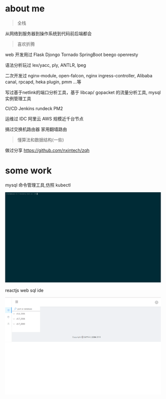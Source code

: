 # about me
> 全栈

从网络到服务器到操作系统到代码前后端都会

> 喜欢折腾

web 开发用过 Flask Djongo Tornado SpringBoot beego openresty

语法分析玩过 lex/yacc, ply, ANTLR, lpeg

二次开发过 nginx-module, open-falcon, nginx ingress-controller, Alibaba canal, rpcapd, heka plugin, pmm ...等

写过基于netlink的端口分析工具，基于 libcap/ gopacket 的流量分析工具, mysql 实例管理工具

CI/CD Jenkins rundeck PM2

运维过 IDC  阿里云 AWS 规模近千台节点

搞过交换机路由器 家用翻墙路由

> 懂算法和数据结构(一些)

做过分享 https://github.com/nxintech/zqh


# some work
mysql 命令管理工具,仿照 kubectl

![](mtk.gif)


reactjs web sql ide

![](fe7d0972ed6f5a83754503e98b0e461c.gif)

